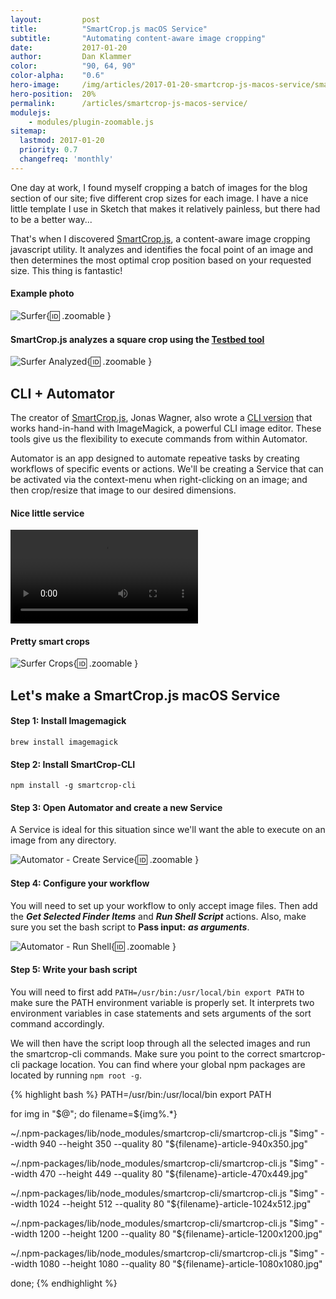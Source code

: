```yaml
---
layout:         post
title:          "SmartCrop.js macOS Service"
subtitle:       "Automating content-aware image cropping"
date:           2017-01-20
author:         Dan Klammer
color:          "90, 64, 90"
color-alpha:    "0.6"
hero-image:     /img/articles/2017-01-20-smartcrop-js-macos-service/smartcrop-js-macos-service-hero.jpg
hero-position:  20%
permalink:      /articles/smartcrop-js-macos-service/
modulejs:
    - modules/plugin-zoomable.js
sitemap:
  lastmod: 2017-01-20
  priority: 0.7
  changefreq: 'monthly'
---
```


One day at work, I found myself cropping a batch of images for the blog section of our site; five different crop sizes for each image. I have a nice little template I use in Sketch that makes it relatively painless, but there had to be a better way...

That's when I discovered [SmartCrop.js], a content-aware image cropping javascript utility. It analyzes and identifies the focal point of an image and then determines the most optimal crop position based on your requested size. This thing is fantastic!

#### **Example photo**

![Surfer](/img/articles/2017-01-20-smartcrop-js-macos-service/smartcrop-js-macos-service-hero.jpg){:id: .zoomable }


#### **SmartCrop.js analyzes a square crop using the [Testbed tool]**

![Surfer Analyzed](/img/articles/2017-01-20-smartcrop-js-macos-service/surfer-analyzed.jpg){:id: .zoomable }



## CLI + Automator

The creator of [SmartCrop.js], Jonas Wagner, also wrote a [CLI version] that works hand-in-hand with ImageMagick, a powerful CLI image editor. These tools give us the flexibility to execute commands from within Automator.

Automator is an app designed to automate repeative tasks by creating workflows of specific events or actions. We'll be creating a Service that can be activated via the context-menu when right-clicking on an image; and then crop/resize that image to our desired dimensions.


#### **Nice little service**

<p><video src="/img/articles/2017-01-20-smartcrop-js-macos-service/surfer-generate.mp4" autoplay playsinline loop class="zoomable"></video></p>


#### **Pretty smart crops**

![Surfer Crops](/img/articles/2017-01-20-smartcrop-js-macos-service/surfer-crops.jpg){:id: .zoomable }



## Let's make a SmartCrop.js macOS Service

#### **Step 1: Install Imagemagick**  
`brew install imagemagick`

#### **Step 2: Install SmartCrop-CLI**  
`npm install -g smartcrop-cli`

#### **Step 3: Open Automator and create a new Service**

A Service is ideal for this situation since we'll want the able to execute on an image from any directory.

![Automator - Create Service](/img/articles/2017-01-20-smartcrop-js-macos-service/automator-service.png){:id: .zoomable }


#### **Step 4: Configure your workflow**  

You will need to set up your workflow to only accept image files. Then add the ***Get Selected Finder Items*** and ***Run Shell Script*** actions. Also, make sure you set the bash script to **Pass input:** ***as arguments***.

![Automator - Run Shell](/img/articles/2017-01-20-smartcrop-js-macos-service/automator-run-shell.png){:id: .zoomable }


#### **Step 5: Write your bash script**  

You will need to first add `PATH=/usr/bin:/usr/local/bin export PATH` to make sure the PATH environment variable is properly set. It interprets two environment variables in case statements and sets arguments of the sort command accordingly. 

We will then have the script loop through all the selected images and run the smartcrop-cli commands. Make sure you point to the correct smartcrop-cli package location. You can find where your global npm packages are located by running `npm root -g`.


{% highlight bash %}
PATH=/usr/bin:/usr/local/bin export PATH

for img in "$@"; do
  filename=${img%.*}

  ~/.npm-packages/lib/node_modules/smartcrop-cli/smartcrop-cli.js "$img" --width 940 --height 350 --quality 80 "${filename}-article-940x350.jpg"

  ~/.npm-packages/lib/node_modules/smartcrop-cli/smartcrop-cli.js "$img" --width 470 --height 449 --quality 80 "${filename}-article-470x449.jpg"

  ~/.npm-packages/lib/node_modules/smartcrop-cli/smartcrop-cli.js "$img" --width 1024 --height 512 --quality 80 "${filename}-article-1024x512.jpg"

  ~/.npm-packages/lib/node_modules/smartcrop-cli/smartcrop-cli.js "$img" --width 1200 --height 1200 --quality 80 "${filename}-article-1200x1200.jpg"

  ~/.npm-packages/lib/node_modules/smartcrop-cli/smartcrop-cli.js "$img" --width 1080 --height 1080 --quality 80 "${filename}-article-1080x1080.jpg"

done;
{% endhighlight %}



[SmartCrop.js]: https://github.com/jwagner/smartcrop.js
[CLI version]: https://github.com/jwagner/smartcrop-cli
[smartcrop-cli]: https://github.com/jwagner/smartcrop-cli
[ImageMagick]: https://www.imagemagick.org/
[Testbed tool]: https://29a.ch/sandbox/2014/smartcrop/examples/testbed.html

